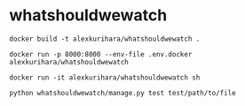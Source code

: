 # whatshouldwewatch

```
docker build -t alexkurihara/whatshouldwewatch .
```
```
docker run -p 8000:8000 --env-file .env.docker alexkurihara/whatshouldwewatch
```
```
docker run -it alexkurihara/whatshouldwewatch sh
```
```
python whatshouldwewatch/manage.py test test/path/to/file
```
